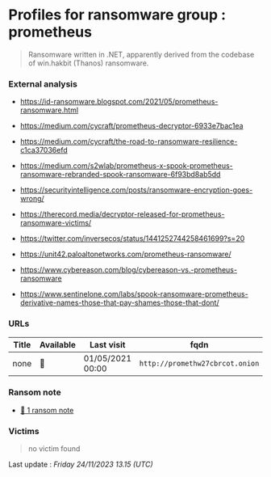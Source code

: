 # Profiles for ransomware group : **prometheus**


> Ransomware written in .NET, apparently derived from the codebase of win.hakbit (Thanos) ransomware.

### External analysis
- https://id-ransomware.blogspot.com/2021/05/prometheus-ransomware.html

- https://medium.com/cycraft/prometheus-decryptor-6933e7bac1ea

- https://medium.com/cycraft/the-road-to-ransomware-resilience-c1ca37036efd

- https://medium.com/s2wlab/prometheus-x-spook-prometheus-ransomware-rebranded-spook-ransomware-6f93bd8ab5dd

- https://securityintelligence.com/posts/ransomware-encryption-goes-wrong/

- https://therecord.media/decryptor-released-for-prometheus-ransomware-victims/

- https://twitter.com/inversecos/status/1441252744258461699?s=20

- https://unit42.paloaltonetworks.com/prometheus-ransomware/

- https://www.cybereason.com/blog/cybereason-vs.-prometheus-ransomware

- https://www.sentinelone.com/labs/spook-ransomware-prometheus-derivative-names-those-that-pay-shames-those-that-dont/

### URLs
| Title | Available | Last visit | fqdn | Screenshot 
|---|---|---|---|---|
| none | 🔴 | 01/05/2021 00:00 | `http://promethw27cbrcot.onion` | ❌ | 


### Ransom note
* [📝 1 ransom note](notes/prometheus)

### Victims

> no victim found




Last update : _Friday 24/11/2023 13.15 (UTC)_
